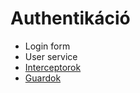# Authentikáció

- Login form
- User service
- [Interceptorok](https://angular.io/guide/http#intercepting-requests-and-responses)
- [Guardok](https://angular.io/guide/router#preventing-unauthorized-access)
